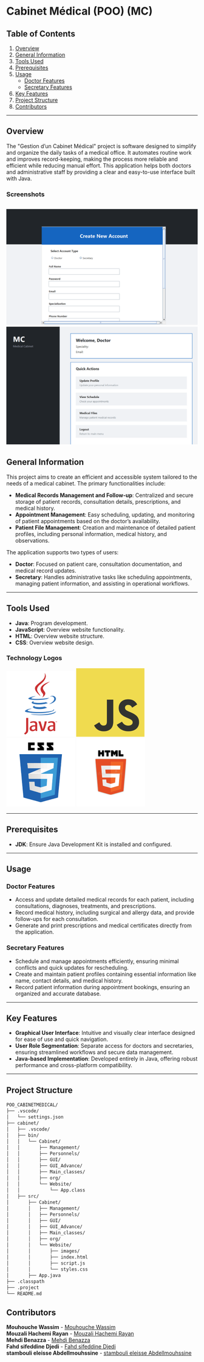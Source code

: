 # Cabinet Médical (POO) (MC)

## Table of Contents
1. [Overview](#overview)
2. [General Information](#general-information)
3. [Tools Used](#tools-used)
4. [Prerequisites](#prerequisites)
5. [Usage](#usage)
   - [Doctor Features](#doctor-features)
   - [Secretary Features](#secretary-features)
6. [Key Features](#key-features)
7. [Project Structure](#project-structure)
8. [Contributors](#contributors)

---

## Overview
The "Gestion d’un Cabinet Médical" project is software designed to simplify and organize the daily tasks of a medical office. It automates routine work and improves record-keeping, making the process more reliable and efficient while reducing manual effort. This application helps both doctors and administrative staff by providing a clear and easy-to-use interface built with Java.
### Screenshots
![Login](/Images/Screenshot%202024-12-31%20172821.png)
![Main](/Images/Screenshot%202024-12-31%20172858.png)
---

## General Information
This project aims to create an efficient and accessible system tailored to the needs of a medical cabinet. The primary functionalities include:

- **Medical Records Management and Follow-up**: Centralized and secure storage of patient records, consultation details, prescriptions, and medical history.
- **Appointment Management**: Easy scheduling, updating, and monitoring of patient appointments based on the doctor’s availability.
- **Patient File Management**: Creation and maintenance of detailed patient profiles, including personal information, medical history, and observations.

The application supports two types of users:
- **Doctor**: Focused on patient care, consultation documentation, and medical record updates.
- **Secretary**: Handles administrative tasks like scheduling appointments, managing patient information, and assisting in operational workflows.

---

## Tools Used
- **Java**: Program development.
- **JavaScript**: Overview website functionality.
- **HTML**: Overview website structure.
- **CSS**: Overview website design.

### Technology Logos
![JAVA](/Images/Frame%203.png)
![JavaScript](/Images/image%202.png)
![CSS](/Images/image%201.png)
![HTML](/Images/image.png)

---

## Prerequisites
- **JDK**: Ensure Java Development Kit is installed and configured.

---

## Usage

### Doctor Features
- Access and update detailed medical records for each patient, including consultations, diagnoses, treatments, and prescriptions.
- Record medical history, including surgical and allergy data, and provide follow-ups for each consultation.
- Generate and print prescriptions and medical certificates directly from the application.

### Secretary Features
- Schedule and manage appointments efficiently, ensuring minimal conflicts and quick updates for rescheduling.
- Create and maintain patient profiles containing essential information like name, contact details, and medical history.
- Record patient information during appointment bookings, ensuring an organized and accurate database.

---

## Key Features
- **Graphical User Interface**: Intuitive and visually clear interface designed for ease of use and quick navigation.
- **User Role Segmentation**: Separate access for doctors and secretaries, ensuring streamlined workflows and secure data management.
- **Java-based Implementation**: Developed entirely in Java, offering robust performance and cross-platform compatibility.

---

## Project Structure
```plaintext
POO_CABINETMEDICAL/
├── .vscode/
│   └── settings.json
├── cabinet/
│   ├── .vscode/
│   ├── bin/
│   │   └── Cabinet/
│   │       ├── Management/
│   │       ├── Personnels/
│   │       ├── GUI/
│   │       ├── GUI_Advance/
│   │       ├── Main_classes/
│   │       ├── org/
│   │       └── Website/
│   │           └── App.class
│   ├── src/
│       ├── Cabinet/
│       │   ├── Management/
│       │   ├── Personnels/
│       │   ├── GUI/
│       │   ├── GUI_Advance/
│       │   ├── Main_classes/
│       │   ├── org/
│       │   └── Website/
│       │       ├── images/
│       │       ├── index.html
│       │       ├── script.js
│       │       └── styles.css
│       ├── App.java
├── .classpath
├── .project
└── README.md

```

## Contributors

**Mouhouche Wassim** - [Mouhouche Wassim](https://github.com/wassimmho)<br>
**Mouzali Hachemi Rayan** - [Mouzali Hachemi Rayan](https://github.com/rayan3230)<br>
**Mehdi Benazza** - [Mehdi Benazza](https://github.com/MehdiBenazza)<br>
**Fahd sifeddine Djedi** - [Fahd sifeddine Djedi](https://github.com/FahdDjedi)<br>
**stambouli eleisse Abdellmouhssine** - [stambouli eleisse Abdellmouhssine](https://github.com/stamboulieleisse)<br>
